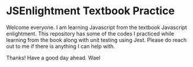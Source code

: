 # JSEnlightment Textbook Practice

Welcome everyone. I am learning Javascript from the textbook Javascript enlightment. This repository has some of the codes I practiced while
learning from the book along with unit testing using Jest. Please do reach out to me if there is anything I can help with. 

Thanks! Have a good day ahead.
Wael
